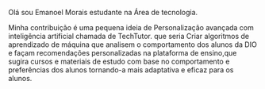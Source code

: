 Olá sou Emanoel Morais estudante na Área de tecnologia.

Minha contribuição é uma pequena ideia de Personalização avançada com inteligência artificial chamada de TechTutor. que seria Criar algoritmos de aprendizado de máquina que analisem
o comportamento dos alunos da DIO e façam recomendações personalizadas na plataforma de ensino,que sugira cursos e materiais de estudo com base no comportamento e preferências dos alunos
tornando-a mais adaptativa e eficaz para os alunos.



